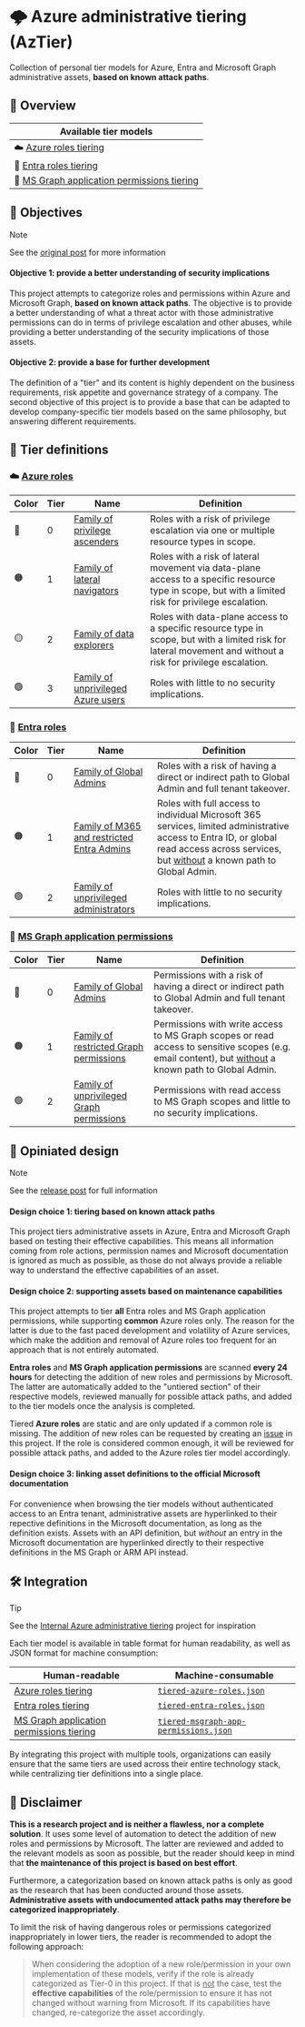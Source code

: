 # 🌩️ Azure administrative tiering (AzTier)

Collection of personal tier models for Azure, Entra and Microsoft Graph administrative assets, **based on known attack paths**.


## 📌 Overview

| Available tier models | 
|---|
| ☁️ [Azure roles tiering](Azure%20roles) |
| 👤 [Entra roles tiering](Entra%20roles) |
| 🤖 [MS Graph application permissions tiering](Microsoft%20Graph%20application%20permissions) |


## 🎯 Objectives

> [!NOTE]
> See the [original post](https://www.emiliensocchi.io/tiering-entra-roles-and-application-permissions-based-on-attack-paths/) for more information

#### Objective 1: provide a better understanding of security implications

This project attempts to categorize roles and permissions within Azure and Microsoft Graph, **based on known attack paths**. The objective is to provide a better understanding of what a threat actor with those administrative permissions can do in terms of privilege escalation and other abuses, while providing a better understanding of the security implications of those assets.

#### Objective 2: provide a base for further development

The definition of a "tier" and its content is highly dependent on the business requirements, risk appetite and governance strategy of a company. The second objective of this project is to provide a base that can be adapted to develop company-specific tier models based on the same philosophy, but answering different requirements.


## 📃 Tier definitions

### ☁️ <u>[Azure roles](Azure%20roles/README.md)</u>

| Color | Tier | Name | Definition |
|---|---|---|---|
| 🔴 | 0 | [Family of privilege ascenders](Azure%20roles/README.md#tier-0) | Roles with a risk of privilege escalation via one or multiple resource types in scope. |
| 🟠 | 1 | [Family of lateral navigators](Azure%20roles/README.md#tier-1) | Roles with a risk of lateral movement via data-plane access to a specific resource type in scope, but with a limited risk for privilege escalation. |
| 🟡 | 2 | [Family of data explorers](Azure%20roles/README.md#tier-2) | Roles with data-plane access to a specific resource type in scope, but with a limited risk for lateral movement and without a risk for privilege escalation. |
| 🟢 | 3 | [Family of unprivileged Azure users](Azure%20roles/README.md#tier-3) | Roles with little to no security implications. | 

### 👤 <u>[Entra roles](Entra%20roles/README.md)</u>

| Color | Tier | Name | Definition |
|---|---|---|---|
| 🔴 | 0 | [Family of Global Admins](Entra%20roles/README.md#tier-0) | Roles with a risk of having a direct or indirect path to Global Admin and full tenant takeover. |
| 🟠 | 1 | [Family of M365 and restricted Entra Admins](Entra%20roles/README.md#tier-1) | Roles with full access to individual Microsoft 365 services, limited administrative access to Entra ID, or global read access across services, but <u>without</u> a known path to Global Admin. |
| 🟢 | 2 | [Family of unprivileged administrators](Entra%20roles/README.md#tier-2) | Roles with little to no security implications. |

### 🤖 <u>[MS Graph application permissions](Microsoft%20Graph%20application%20permissions/README.md)</u>

| Color | Tier | Name | Definition | 
|---|---|---|---|
| 🔴 | 0 | [Family of Global Admins](Microsoft%20Graph%20application%20permissions/README.md#tier-0) | Permissions with a risk of having a direct or indirect path to Global Admin and full tenant takeover. |
| 🟠 | 1 | [Family of restricted Graph permissions](Microsoft%20Graph%20application%20permissions/README.md#tier-1) | Permissions with write access to MS Graph scopes or read access to sensitive scopes (e.g. email content), but <u>without</u> a known path to Global Admin. |
| 🟢 | 2 | [Family of unprivileged Graph permissions](Microsoft%20Graph%20application%20permissions/README.md#tier-2) | Permissions with read access to MS Graph scopes and little to no security implications. |


## 🧱 Opiniated design

> [!NOTE]
> See the [release post](https://www.emiliensocchi.io/tiering-entra-roles-and-application-permissions-based-on-attack-paths/) for full information

#### Design choice 1: tiering based on known attack paths

This project tiers administrative assets in Azure, Entra and Microsoft Graph based on testing their effective capabilities. This means all information coming from role actions, permission names and Microsoft documentation is ignored as much as possible, as those do not always provide a reliable way to understand the effective capabilities of an asset.

#### Design choice 2: supporting assets based on maintenance capabilities

This project attempts to tier **all** Entra roles and MS Graph application permissions, while supporting **common** Azure roles only. The reason for the latter is due to the fast paced development and volatility of Azure services, which make the addition and removal of Azure roles too frequent for an approach that is not entirely automated.

**Entra roles** and **MS Graph application permissions** are scanned **every 24 hours** for detecting the addition of new roles and permissions by Microsoft. The latter are automatically added to the "untiered section" of their respective models, reviewed manually for possible attack paths, and added to the tier models once the analysis is completed.

Tiered **Azure roles** are static and are only updated if a common role is missing. The addition of new roles can be requested by creating an [issue](https://github.com/emiliensocchi/azure-tiering/issues) in this project. If the role is considered common enough, it will be reviewed for possible attack paths, and added to the Azure roles tier model accordingly.

#### Design choice 3: linking asset definitions to the official Microsoft documentation

For convenience when browsing the tier models without authenticated access to an Entra tenant, administrative assets are hyperlinked to their repective definitions in the Microsoft documentation, as long as the definition exists. Assets with an API definition, but *without* an entry in the Microsoft documentation are hyperlinked directly to their respective definitions in the MS Graph or ARM API instead.


## 🛠️ Integration

> [!TIP]
> See the [Internal Azure administrative tiering](https://github.com/emiliensocchi/azure-internal-tiering) project for inspiration

Each tier model is available in table format for human readability, as well as JSON format for machine consumption:

| Human-readable | Machine-consumable |
|---|---|
| [Azure roles tiering](Azure%20roles/README.md) | [`tiered-azure-roles.json`](Azure%20roles/tiered-azure-roles.json) |
| [Entra roles tiering](Entra%20roles/README.md) | [`tiered-entra-roles.json`](Entra%20roles/tiered-entra-roles.json) |
| [MS Graph application permissions tiering](Microsoft%20Graph%20application%20permissions/README.md) | [`tiered-msgraph-app-permissions.json`](Microsoft%20Graph%20application%20permissions/tiered-msgraph-app-permissions.json) |

By integrating this project with multiple tools, organizations can easily ensure that the same tiers are used across their entire technology stack, while centralizing tier definitions into a single place.


## 📢 Disclaimer

**This is a research project and is neither a flawless, nor a complete solution**. It uses some level of automation to detect the addition of new roles and permissions by Microsoft. The latter are reviewed and added to the relevant models as soon as possible, but the reader should keep in mind that **the maintenance of this project is based on best effort**. 

Furthermore, a categorization based on known attack paths is only as good as the research that has been conducted around those assets. **Administrative assets with undocumented attack paths may therefore be categorized inappropriately**. 

To limit the risk of having dangerous roles or permissions categorized inappropriately in lower tiers, the reader is recommended to adopt the following approach:
> When considering the adoption of a new role/permission in your own implementation of these models, verify if the role is already categorized as Tier-0 in this project. If that is <u>not</u> the case, test the **effective capabilities** of the role/permission to ensure it has not changed without warning from Microsoft. If its capabilities have changed, re-categorize the asset accordingly.
